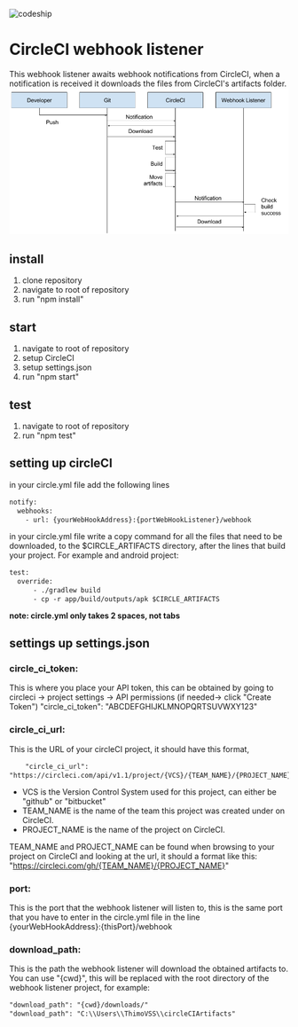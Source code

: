 ![codeship](https://codeship.com/projects/387de040-9d99-0134-0bb8-5ab174e919b6/status?branch=master)
# CircleCI webhook listener
This webhook listener awaits webhook notifications from CircleCI, when a notification is received it downloads the files from CircleCI's artifacts folder.
![CircleCIflow](https://github.com/Prepsmith/circleci_webhook_listener/blob/issue_11_documentation/docs/CircleCI%20flow.png)

## install
1.	clone repository
2.	navigate to root of repository
3.	run "npm install"

## start
1.	navigate to root of repository
2.	setup CircleCI
3.	setup settings.json
4.	run "npm start"

## test 
1.	navigate to root of repository
2.	run "npm test"

## setting up circleCI
in your circle.yml file add the following lines
```
notify:
  webhooks:
    - url: {yourWebHookAddress}:{portWebHookListener}/webhook
```
in your circle.yml file write a copy command for all the files that need to be downloaded, to the $CIRCLE_ARTIFACTS directory, after the lines that build your project. For example and android project:
```
test:
  override:
      - ./gradlew build
      - cp -r app/build/outputs/apk $CIRCLE_ARTIFACTS
```
**note: circle.yml only takes 2 spaces, not tabs**

## settings up settings.json
### circle_ci_token: 

This is where you place your API token, this can be obtained by going to circleci -> project settings -> API permissions (if needed-> click "Create Token")
	"circle_ci_token": "ABCDEFGHIJKLMNOPQRTSUVWXY123"

### circle_ci_url:

This is the URL of your circleCI project, it should have this format,
```
	"circle_ci_url": "https://circleci.com/api/v1.1/project/{VCS}/{TEAM_NAME}/{PROJECT_NAME}/.
```
*	VCS is the Version Control System used for this project, can either be "github" or "bitbucket"
*	TEAM_NAME is the name of the team this project was created under on CircleCI.
*	PROJECT_NAME is the name of the project on CircleCI.

TEAM_NAME and PROJECT_NAME can be found when browsing to your project on CircleCI and looking at the url, it should a format like this: "https://circleci.com/gh/{TEAM_NAME}/{PROJECT_NAME}"

### port:

This is the port that the webhook listener will listen to, this is the same port that you have to enter in the circle.yml file in the line {yourWebHookAddress}:{thisPort}/webhook

### download_path:

This is the path the webhook listener will download the obtained artifacts to. You can use "{cwd}", this will be replaced with the root directory of the webhook listener project, for example:
```
"download_path": "{cwd}/downloads/"
"download_path": "C:\\Users\\ThimoVSS\\circleCIArtifacts"
```
